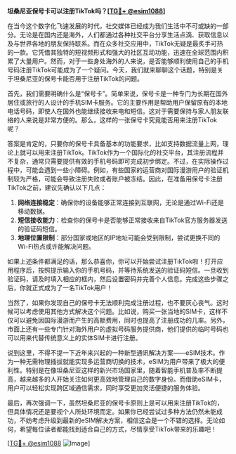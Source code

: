 **坦桑尼亚保号卡可以注册TikTok吗？[[TG💪+ @esim1088](https://t.me/s/esim1088)]**

在当今这个数字化飞速发展的时代，社交媒体已经成为我们生活中不可或缺的一部分。无论是在国内还是海外，人们都通过各种社交平台分享生活点滴、获取信息以及与世界各地的朋友保持联系。而在众多社交应用中，TikTok无疑是最炙手可热的一款。它凭借其独特的短视频形式和强大的社区互动功能，迅速在全球范围内积累了大量用户。然而，对于一些身处海外的人来说，是否能够顺利使用自己的手机号码注册TikTok可能成为了一个疑问。今天，我们就来聊聊这个话题，特别是关于坦桑尼亚的保号卡能否用于注册TikTok的问题。

首先，我们需要明确什么是“保号卡”。简单来说，保号卡是一种专门为长期在国外居住或旅行的人设计的手机SIM卡服务。它的主要作用是帮助用户保留原有的本地电话号码，即使人在国外也能继续接收来电和短信。这对于需要保持与家人朋友联络的人来说是非常方便的。那么，这样的一张保号卡究竟能否用来注册TikTok呢？

答案是肯定的，只要你的保号卡具备基本的功能要求，比如支持数据流量上网，理论上就可以用来注册TikTok。TikTok作为一个国际化的社交平台，其注册流程并不复杂，通常只需要提供有效的手机号码即可完成初步绑定。不过，在实际操作过程中，可能会遇到一些小障碍。例如，有些国家的运营商对国际漫游用户的验证机制较为严格，可能会导致注册失败或者账户被冻结。因此，在准备用保号卡注册TikTok之前，建议先确认以下几点：

1. **网络连接稳定**：确保你的设备能够正常连接到互联网，无论是通过Wi-Fi还是移动数据。
2. **短信接收能力**：检查你的保号卡是否能够正常接收来自TikTok官方服务器发送的验证码短信。
3. **地理位置限制**：部分国家或地区的IP地址可能会受到限制，尝试更换不同的Wi-Fi热点或许能解决问题。

如果上述条件都满足的话，那么恭喜你，你可以开始尝试注册TikTok啦！打开应用程序后，按照提示输入你的手机号码，并等待系统发送的验证码短信。一旦收到验证码，请及时填入相应的框内，然后设置密码并完善个人信息。完成这些步骤之后，你就正式成为了一名TikTok用户！

当然了，如果你发现自己的保号卡无法顺利完成注册过程，也不要灰心丧气。这时候可以考虑使用其他方式解决这个问题。比如说，购买一张当地的SIM卡，这样不仅可以避免因国际漫游而产生的高额费用，同时也提高了注册成功的几率。另外，市面上还有一些专门针对海外用户的虚拟号码服务提供商，他们提供的临时号码也可以用来代替传统意义上的实体SIM卡进行注册。

说到这里，不得不提一下近年来兴起的一种新型通讯解决方案——eSIM技术。作为一种无需物理插拔就能实现多运营商切换的技术，eSIM为用户带来了极大的便利性。特别是在像坦桑尼亚这样的新兴市场国家里，随着智能手机普及率不断提高，越来越多的人开始关注如何更高效地管理自己的数字身份。而借助eSIM卡，用户可以轻松实现跨区域通信需求，同时享受更加灵活便捷的服务体验。

最后，再次强调一下，虽然坦桑尼亚的保号卡原则上是可以用来注册TikTok的，但具体情况还是要视个人所处环境而定。如果你已经尝试过多种方法仍然未能成功，不妨考虑升级到最新的eSIM解决方案，相信这会是一个不错的选择。无论如何，希望每位读者都能找到适合自己的方式，尽情享受TikTok带来的乐趣吧！

[[TG💪+ @esim1088](https://t.me/s/esim1088) ![Image](https://i.postimg.cc/4NQfJmqS/Snipaste-2025-05-13-00-14-12.png)]